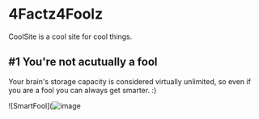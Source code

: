 # 4Factz4Foolz



CoolSite is a cool site for cool things. 

## #1 You're not acutually a fool

Your brain's storage capacity is considered virtually unlimited, so even if you are a fool you can always get smarter. :)

![SmartFool](![image](https://user-images.githubusercontent.com/114502683/201573151-6f84cf3d-9b1a-4476-a5cf-921153910e1d.png)
